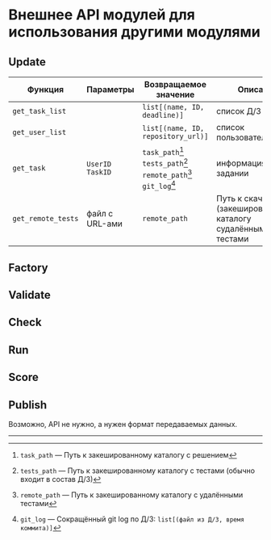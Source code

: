 # Внешнее API модулей для использования другими модулями

## Update

| Функция | Параметры | Возвращаемое значение | Описание |
|-|-|-|-|
| `get_task_list` |  | `list[(name, ID, deadline)]` | список Д/З |
| `get_user_list` |  | `list[(name, ID, repository_url)]` | список пользователей |
| `get_task` | `UserID` `TaskID` | `task_path`[^1] `tests_path`[^2] `remote_path`[^3] `git_log`[^4] | информация о задании |
| `get_remote_tests` | файл с URL-ами | `remote_path` | Путь к скачанному (закешированному?) каталогу судалёнными тестами |

[^1]: `task_path` — Путь к закешированному каталогу с решением
[^2]: `tests_path` — Путь к закешированному каталогу с тестами (обычно входит в состав Д/З)
[^3]: `remote_path` — Путь к закешированному каталогу с удалёнными тестами
[^4]: `git_log` — Cокращённый git log по Д/З: `list[(файл из Д/З, время коммита)]`

## Factory

## Validate

## Check

## Run

## Score

## Publish

Возможно, API не нужно, а нужен формат передаваемых данных.

----
